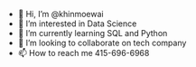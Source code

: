 - 👋 Hi, I’m @khinmoewai
- 👀 I’m interested in Data Science 
- 🌱 I’m currently learning SQL and Python
- 💞️ I’m looking to collaborate on tech company
- 📫 How to reach me 415-696-6968

<!---
khinmoewai/khinmoewai is a ✨ special ✨ repository because its `README.md` (this file) appears on your GitHub profile.
You can click the Preview link to take a look at your changes.
--->
